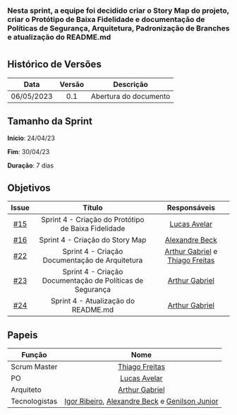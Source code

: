 ### Nesta sprint, a equipe foi decidido criar o Story Map do projeto, criar o Protótipo de Baixa Fidelidade e documentação de Políticas de Segurança, Arquitetura, Padronização de Branches e atualização do README.md

#

## Histórico de Versões

|    Data    | Versão |       Descrição       |
| :--------: | :----: | :-------------------: |
| 06/05/2023 |  0.1   | Abertura do documento |

## Tamanho da Sprint

**Início**: 24/04/23

**Fim**: 30/04/23

**Duração**: 7 dias

## Objetivos

|                             Issue                              |                          Título                           |                                               Responsáveis                                                |
| :------------------------------------------------------------: | :-------------------------------------------------------: | :-------------------------------------------------------------------------------------------------------: |
| [#15](https://github.com/fga-eps-mds/2023.1-GuiaUnB/issues/15) |    Sprint 4 - Criação do Protótipo de Baixa Fidelidade    |                            [Lucas Avelar](https://github.com/LucasAvelar2711)                             |
| [#16](https://github.com/fga-eps-mds/2023.1-GuiaUnB/issues/16) |              Sprint 4 - Criação do Story Map              |                               [Alexandre Beck](https://github.com/zzzBECK)                                |
| [#22](https://github.com/fga-eps-mds/2023.1-GuiaUnB/issues/22) |      Sprint 4 - Criação Documentação de Arquitetura       | [Arthur Gabriel](https://github.com/ArthurGabrieel) e [Thiago Freitas](https://github.com/thiagorfreitas) |
| [#23](https://github.com/fga-eps-mds/2023.1-GuiaUnB/issues/23) | Sprint 4 - Criação Documentação de Políticas de Segurança |                            [Arthur Gabriel](https://github.com/ArthurGabrieel)                            |
| [#24](https://github.com/fga-eps-mds/2023.1-GuiaUnB/issues/24) |            Sprint 4 - Atualização do README.md            |                            [Arthur Gabriel](https://github.com/ArthurGabrieel)                            |

## Papeis

| Função        |                                                                           Nome                                                                            |
| ------------- | :-------------------------------------------------------------------------------------------------------------------------------------------------------: |
| Scrum Master  |                                                    [Thiago Freitas](https://github.com/thiagorfreitas)                                                    |
| PO            |                                                    [Lucas Avelar](https://github.com/LucasAvelar2711)                                                     |
| Arquiteto     |                                                    [Arthur Gabriel](https://github.com/ArthurGabrieel)                                                    |
| Tecnologistas | [Igor Ribeiro](https://github.com/igor-ribeir0), [Alexandre Beck](https://github.com/zzzBECK) e [Genilson Junior](https://github.com/GenilsonJunior99006) |
